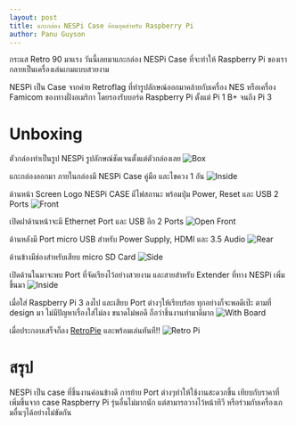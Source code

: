 ```yaml
---
layout: post
title: แกะกล่อง NESPi Case ย้อนยุคสำหรับ Raspberry Pi
author: Panu Guyson
---
```

กระแส Retro 90 มาแรง วันนี้เลยมาแกะกล่อง NESPi Case ที่จะทำให้ Raspberry Pi ของเรากลายเป็นเครื่องเล่นเกมแบบสวยงาม

NESPi เป็น Case จากค่าย Retroflag ที่ทำรูปลักษณ์ออกมาคล้ายกับเครื่อง NES หรือเครื่อง Famicom ของทางฝั่งอเมริกา โดยรองรับบอร์ด Raspberry Pi ตั้งแต่ Pi 1 B+ จนถึง Pi 3

# Unboxing
ตัวกล่องทำเป็นรูป NESPi รูปลักษณ์ชัดเจนตั้งแต่ตัวกล่องเลย
![Box](/images/2018/02/16/small-IMG_20180214_215219.jpg)

แกะกล่องออกมา ภายในกล่องมี NESPi Case คู่มือ และไขควง 1 อัน
![Inside](/images/2018/02/16/small-IMG_20180214_215321.jpg)

ด้านหน้า Screen Logo NESPi CASE แีไฟสถานะ พร้อมปุ่ม Power, Reset และ USB 2 Ports
![Front](/images/2018/02/16/small-IMG_20180214_215349.jpg)

เปิดฝาด้านหน้าจะมี Ethernet Port และ USB อีก 2 Ports
![Open Front](/images/2018/02/16/small-IMG_20180214_215401.jpg)

ด้านหลังมี Port micro USB สำหรับ Power Supply, HDMI และ 3.5 Audio
![Rear](/images/2018/02/16/small-IMG_20180214_215414.jpg)

ด้านข้างมีช่องสำหรับเสียบ micro SD Card
![Side](/images/2018/02/16/small-IMG_20180214_215421.jpg)

เปิดด้านในมาจะพบ Port ที่จัดเรียงไว้อย่างสวยงาม และสายสำหรับ Extender ที่ทาง NESPi เพิ่มขึ้นมา
![Inside](/images/2018/02/16/small-IMG_20180214_215442.jpg)

เมื่อใส่ Raspberry Pi 3 ลงไป และเสียบ Port ต่างๆให้เรียบร้อย ทุกอย่างก็จะพอดีเป๊ะ ตามที่ design มา ไม่มีปัญหาเรื่องใส่ไม่ลง ขนาดไม่พอดี ถือว่าชิ้นงานทำมาดีมาก
![With Board](/images/2018/02/16/small-IMG_20180214_221940.jpg)

เมื่อประกอบเสร็จก็ลง [RetroPie](https://retropie.org.uk) และพร้อมเล่นทันที!!
![Retro Pi](/images/2018/02/16/retropi.jpg)

# สรุป
NESPi เป็น case ที่ชิ้นงานค่อนข้างดี การย้าย Port ต่างๆทำให้ใช้งานสะดวกขึ้น เทียบกับราคาที่เพิ่มขึ้นจาก case Raspberry Pi รุ่นอื่นไม่มากนัก แต่สามารถวางไว้หน้าทีวี หรือร่วมกับเครื่องเกมอื่นๆได้อย่างไม่ขัดกัน